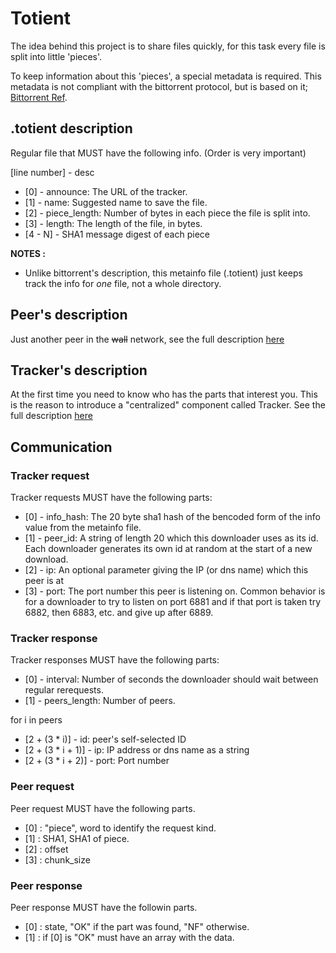 Totient
=======

The idea behind this project is to share files quickly, for this task every file is split into little 'pieces'.

To keep information about this 'pieces', a special metadata is required. This metadata is not compliant with the bittorrent protocol, but is based on it; [Bittorrent Ref](http://bittorrent.org/beps/bep_0003.html).


## .totient description

Regular file that MUST have the following info. (Order is very important)

[line number] - desc
- [0] - announce: The URL of the tracker.
- [1] - name: Suggested name to save the file.
- [2] - piece_length: Number of bytes in each piece the file is split into.
- [3] - length: The length of the file, in bytes.
- [4 - N] - SHA1 message digest of each piece


**NOTES :**
- Unlike bittorrent's description, this metainfo file (.totient) just keeps track the info for *one* file, not a whole directory.

## Peer's description

Just another peer in the ~~wall~~ network, see the full description [here](http://github.com/pin3da/totient/tree/master/doc/peer.md)

## Tracker's description

At the first time you need to know who has the parts that interest you. This is the reason to introduce a "centralized" component called Tracker. See the full description [here](http://github.com/pin3da/totient/tree/master/doc/tracker.md)


## Communication

### Tracker request

Tracker requests MUST have the following parts:

- [0] - info_hash: The 20 byte sha1 hash of the bencoded form of the info value from the metainfo file.
- [1] - peer_id: A string of length 20 which this downloader uses as its id. Each downloader generates its own id at random at the start of a new download.
- [2] - ip: An optional parameter giving the IP (or dns name) which this peer is at
- [3] - port: The port number this peer is listening on. Common behavior is for a downloader to try  to listen on port 6881 and if that port is taken try 6882, then 6883, etc. and give up after 6889.

### Tracker response

Tracker responses MUST have the following parts:

- [0] - interval: Number of seconds the downloader should wait between regular rerequests.
- [1] - peers_length: Number of peers.

for i in peers

- [2 + (3 * i)] - id: peer's self-selected ID
- [2 + (3 * i + 1)] - ip: IP address or dns name as a string
- [2 + (3 * i + 2)] - port: Port number


### Peer request

Peer request MUST have the following parts.

- [0] : "piece", word to identify the request kind.
- [1] : SHA1, SHA1 of piece.
- [2] : offset
- [3] : chunk_size

### Peer response

Peer response MUST have the followin parts.

- [0] : state, "OK" if the part was found, "NF" otherwise.
- [1] : if [0] is "OK" must have an array with the data.

